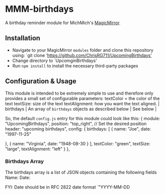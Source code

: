 # MMM-birthdays
A birthday reminder module for MichMich's [MagicMirror](https://magicmirror.builders/).

## Installation
- Navigate to your MagicMirror `modules` folder and clone this repository using: `git clone ‘https://github.com/ChrisRG711/UpcomingBirthdays’
- Change directory to `UpcomginBirthdays’
- Run `npm install` to install the necessary third-party packages

## Configuration & Usage
This module is intended to be extremely simple to use and therefore only provides a small set of configurable parameters:
textColor = the color of the text
textSize: size of the text
textAlignment: how you want the text aligned.
| birthdays  | An array of `birthdays` objects as described below | See below  |

So, the default `config.js` entry for this module could look like this:
{
  module: "UpcomingBirthdays",
  position: "top_right", // Set the desired position
  header: "upcoming birthdays",
  config: {
  birthdays: [
{       name: "Joe",
                date: "1997-11-25"
		
},
{
                name: "Virginia",
                date: "1948-08-30
}
],
    textColor: "green",
    textSize: "large",
    textAlignment: "left"
  }
},
### Birthdays Array
The birthdays array is a list of JSON objects containing the following fields 
Name:
Date:

FYI: Date should be in RFC 2822 date format `"YYYY-MM-DD
